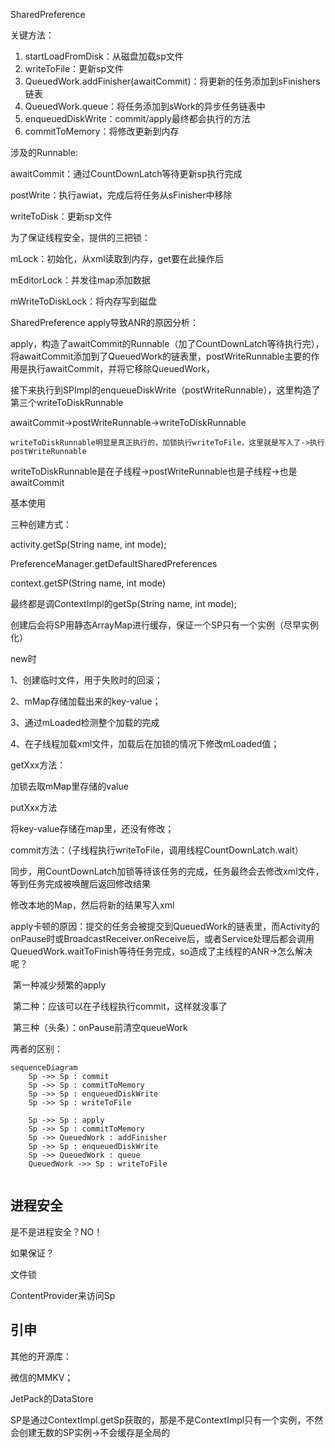 SharedPreference

关键方法：

1. startLoadFromDisk：从磁盘加载sp文件
2. writeToFile：更新sp文件
3. QueuedWork.addFinisher(awaitCommit)：将更新的任务添加到sFinishers链表
4. QueuedWork.queue：将任务添加到sWork的异步任务链表中
5. enqueuedDiskWrite：commit/apply最终都会执行的方法
6. commitToMemory：将修改更新到内存

涉及的Runnable:

awaitCommit：通过CountDownLatch等待更新sp执行完成

postWrite：执行awiat，完成后将任务从sFinisher中移除

writeToDisk：更新sp文件

为了保证线程安全，提供的三把锁：

mLock：初始化，从xml读取到内存，get要在此操作后

mEditorLock：并发往map添加数据

mWriteToDiskLock：将内存写到磁盘




SharedPreference apply导致ANR的原因分析：

apply，构造了awaitCommit的Runnable（加了CountDownLatch等待执行完），将awaitCommit添加到了QueuedWork的链表里，postWriteRunnable主要的作用是执行awaitCommit，并将它移除QueuedWork，

接下来执行到SPImpl的enqueueDiskWrite（postWriteRunnable），这里构造了第三个writeToDiskRunnable

awaitCommit->postWriteRunnable->writeToDiskRunnable

```
writeToDiskRunnable明显是真正执行的，加锁执行writeToFile，这里就是写入了->执行postWriteRunnable
```

writeToDiskRunnable是在子线程->postWriteRunnable也是子线程->也是awaitCommit



基本使用

三种创建方式：

activity.getSp(String name, int mode);

PreferenceManager.getDefaultSharedPreferences

context.getSP(String name, int mode)

最终都是调ContextImpl的getSp(String  name, int mode);

创建后会将SP用静态ArrayMap进行缓存，保证一个SP只有一个实例（尽早实例化）

new时

1、创建临时文件，用于失败时的回滚；

2、mMap存储加载出来的key-value；

3、通过mLoaded检测整个加载的完成

4、在子线程加载xml文件，加载后在加锁的情况下修改mLoaded值；

getXxx方法：

加锁去取mMap里存储的value

putXxx方法

将key-value存储在map里，还没有修改；

commit方法：（子线程执行writeToFile，调用线程CountDownLatch.wait）

同步，用CountDownLatch加锁等待该任务的完成，任务最终会去修改xml文件，等到任务完成被唤醒后返回修改结果

修改本地的Map，然后将新的结果写入xml



apply卡顿的原因：提交的任务会被提交到QueuedWork的链表里，而Activity的onPause时或BroadcastReceiver.onReceive后，或者Service处理后都会调用QueuedWork.waitToFinish等待任务完成，so造成了主线程的ANR->怎么解决呢？

​	第一种减少频繁的apply

​	第二种：应该可以在子线程执行commit，这样就没事了

​	第三种（头条）：onPause前清空queueWork

两者的区别：

```mermaid
sequenceDiagram
	Sp ->> Sp : commit
	Sp ->> Sp : commitToMemory
	Sp ->> Sp : enqueuedDiskWrite
	Sp ->> Sp : writeToFile
	
	Sp ->> Sp : apply
	Sp ->> Sp : commitToMemory
	Sp ->> QueuedWork : addFinisher
	Sp ->> Sp : enqueuedDiskWrite
	Sp ->> QueuedWork : queue
	QueuedWork ->> Sp : writeToFile
	
```



## 进程安全

是不是进程安全？NO！

如果保证？

文件锁

ContentProvider来访问Sp

## 引申

其他的开源库：

微信的MMKV；

JetPack的DataStore



SP是通过ContextImpl.getSp获取的，那是不是ContextImpl只有一个实例，不然会创建无数的SP实例->不会缓存是全局的

